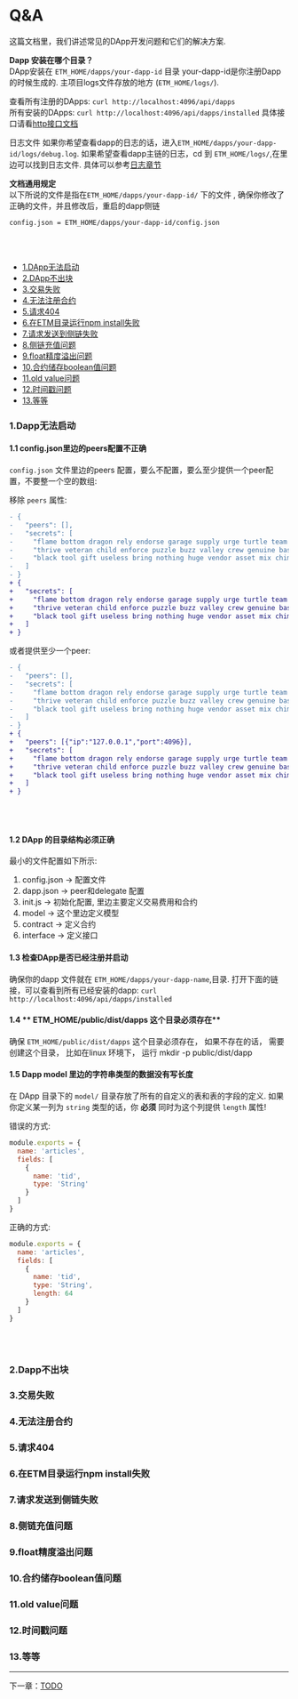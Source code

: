 # Q&A

这篇文档里，我们讲述常见的DApp开发问题和它们的解决方案. 

**Dapp 安装在哪个目录？**	
DApp安装在 `ETM_HOME/dapps/your-dapp-id` 目录 your-dapp-id是你注册Dapp的时候生成的. 
主项目logs文件存放的地方 (`ETM_HOME/logs/`).

查看所有注册的DApps: `curl http://localhost:4096/api/dapps`  
所有安装的DApps: `curl http://localhost:4096/api/dapps/installed` 
具体接口请看[http接口文档](./http_api.md) 

日志文件 
如果你希望查看dapp的日志的话，进入`ETM_HOME/dapps/your-dapp-id/logs/debug.log`. 如果希望查看dapp主链的日志，cd 到 `ETM_HOME/logs/`,在里边可以找到日志文件.	
具体可以参考[日志章节](./log.md)

__文档通用规定__  
以下所说的文件是指在`ETM_HOME/dapps/your-dapp-id/` 下的文件 , 确保你修改了正确的文件，并且修改后，重启的dapp侧链

	config.json = ETM_HOME/dapps/your-dapp-id/config.json


<br/><br/>

* [1.DApp无法启动](#1Dapp无法启动)
* [2.DApp不出块](#2Dapp不出块)
* [3.交易失败](#3交易失败)
* [4.无法注册合约](#4无法注册合约)
* [5.请求404](#5请求404)
* [6.在ETM目录运行npm install失败](#6在ETM目录运行npm-install失败)
* [7.请求发送到侧链失败](#7请求发送到侧链失败)
* [8.侧链充值问题](#8侧链充值问题)
* [9.float精度溢出问题](#9float精度溢出问题)
* [10.合约储存boolean值问题](#10合约储存boolean值问题)
* [11.old value问题](#11old-value问题)
* [12.时间戳问题](#12时间戳问题)
* [13.等等](#13等等)

### 1.Dapp无法启动


#### 1.1 **config.json里边的peers配置不正确**

 `config.json` 文件里边的peers 配置，要么不配置，要么至少提供一个peer配置，不要整一个空的数组:

移除 `peers` 属性:  
```diff
- {
-   "peers": [],
-   "secrets": [
-     "flame bottom dragon rely endorse garage supply urge turtle team demand put",
-     "thrive veteran child enforce puzzle buzz valley crew genuine basket start top",
-     "black tool gift useless bring nothing huge vendor asset mix chimney weird",
-   ]
- }
+ {
+   "secrets": [
+     "flame bottom dragon rely endorse garage supply urge turtle team demand put",
+     "thrive veteran child enforce puzzle buzz valley crew genuine basket start top",
+     "black tool gift useless bring nothing huge vendor asset mix chimney weird",
+   ]
+ }
```

或者提供至少一个peer:  
```diff
- {
-   "peers": [],
-   "secrets": [
-     "flame bottom dragon rely endorse garage supply urge turtle team demand put",
-     "thrive veteran child enforce puzzle buzz valley crew genuine basket start top",
-     "black tool gift useless bring nothing huge vendor asset mix chimney weird",
-   ]
- }
+ {
+   "peers": [{"ip":"127.0.0.1","port":4096}],
+   "secrets": [
+     "flame bottom dragon rely endorse garage supply urge turtle team demand put",
+     "thrive veteran child enforce puzzle buzz valley crew genuine basket start top",
+     "black tool gift useless bring nothing huge vendor asset mix chimney weird",
+   ]
+ }
```

<br/><br/>

#### 1.2 **DApp 的目录结构必须正确**

最小的文件配置如下所示:  
1. config.json -> 配置文件<br>
2. dapp.json   -> peer和delegate 配置<br>
3. init.js     -> 初始化配置, 里边主要定义交易费用和合约 <br>
4. model     ->  这个里边定义模型 <br>
5. contract ->  定义合约 <br>
6. interface  -> 定义接口 <br>



#### 1.3 **检查DApp是否已经注册并启动**
确保你的dapp 文件就在 `ETM_HOME/dapps/your-dapp-name`,目录. 打开下面的链接，可以查看到所有已经安装的dapp: `curl http://localhost:4096/api/dapps/installed`


#### 1.4 ** ETM_HOME/public/dist/dapps 这个目录必须存在**

确保 `ETM_HOME/public/dist/dapps` 这个目录必须存在， 如果不存在的话， 需要创建这个目录， 比如在linux 环境下， 运行 mkdir -p public/dist/dapp

#### 1.5 **Dapp model 里边的字符串类型的数据没有写长度**

在 DApp 目录下的 `model/` 目录存放了所有的自定义的表和表的字段的定义. 如果你定义某一列为 `string` 类型的话，你 __必须__ 同时为这个列提供 `length` 属性!

错误的方式:  
```js
module.exports = {
  name: 'articles',
  fields: [
    {
      name: 'tid',
      type: 'String'
    }
  ]
}
```

正确的方式:  
```js
module.exports = {
  name: 'articles',
  fields: [
    {
      name: 'tid',
      type: 'String',
      length: 64
    }
  ]
}
```

<br/><br/>

### 2.Dapp不出块
### 3.交易失败
### 4.无法注册合约
### 5.请求404
### 6.在ETM目录运行npm install失败
### 7.请求发送到侧链失败
### 8.侧链充值问题
### 9.float精度溢出问题
### 10.合约储存boolean值问题
### 11.old value问题
### 12.时间戳问题
### 13.等等

------------
下一章：[TODO](./TODO.md)
